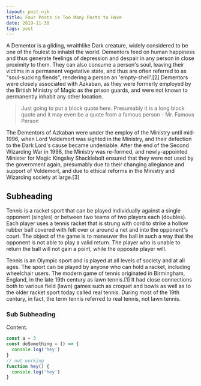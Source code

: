 ```yaml
---
layout: post.njk
title: Four Posts is Too Many Posts to Have
date: 2019-11-30
tags: post
---
```


A Dementor is a gliding, wraithlike Dark creature, widely considered to be one of the foulest to inhabit the world. Dementors feed on human happiness and thus generate feelings of depression and despair in any person in close proximity to them. They can also consume a person's soul, leaving their victims in a permanent vegetative state, and thus are often referred to as "soul-sucking fiends", rendering a person an 'empty-shell'.[2] Dementors were closely associated with Azkaban, as they were formerly employed by the British Ministry of Magic as the prison guards, and were not known to permanently inhabit any other location.

> Just going to put a block quote here. Presumably it is a long block quote and it may even be a quote from a famous person - Mr. Famous Person

The Dementors of Azkaban were under the employ of the Ministry until mid-1996, when Lord Voldemort was sighted in the Ministry, and their defection to the Dark Lord's cause became undeniable. After the end of the Second Wizarding War in 1998, the Ministry was re-formed, and newly-appointed Minister for Magic Kingsley Shacklebolt ensured that they were not used by the government again, presumably due to their changing allegiance and support of Voldemort, and due to ethical reforms in the Ministry and Wizarding society at large.[3]

## Subheading

Tennis is a racket sport that can be played individually against a single opponent (singles) or between two teams of two players each (doubles). Each player uses a tennis racket that is strung with cord to strike a hollow rubber ball covered with felt over or around a net and into the opponent's court. The object of the game is to maneuver the ball in such a way that the opponent is not able to play a valid return. The player who is unable to return the ball will not gain a point, while the opposite player will.

Tennis is an Olympic sport and is played at all levels of society and at all ages. The sport can be played by anyone who can hold a racket, including wheelchair users. The modern game of tennis originated in Birmingham, England, in the late 19th century as lawn tennis.[1] It had close connections both to various field (lawn) games such as croquet and bowls as well as to the older racket sport today called real tennis. During most of the 19th century, in fact, the term tennis referred to real tennis, not lawn tennis.

### Sub Subheading

Content.

```js
const a = 3
const doSomething = () => {
  console.log('hey')
}
// not working
function hey() {
  console.log('hey')
}
```
